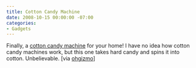 ```yaml
---
title: Cotton Candy Machine
date: 2008-10-15 00:00:00 -07:00
categories:
- Gadgets
---
```


<p>Finally, a <a href="http://technabob.com/blog/2008/10/13/ame-de-wataame-makes-cotton-candy-out-of-jolly-ranchers/">cotton candy machine</a> for your home! I have no idea how cotton candy machines work, but this one takes hard candy and spins it into cotton. Unbelievable. [via <a href="http://www.ohgizmo.com/">ohgizmo</a>]</p>
